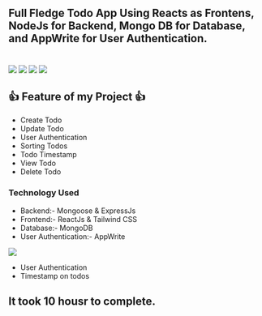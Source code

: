 ## Full Fledge Todo App Using Reacts as Frontens, NodeJs for Backend, Mongo DB for Database, and AppWrite for User Authentication.

#

![](https://img.shields.io/badge/iNeuron-FSJS%20Course-orange)
![](https://img.shields.io/badge/Hitesh%20Choudhry-LCO-green)
![](https://img.shields.io/badge/MERN%20Stack-AppWrite-pink)
![](https://img.shields.io/badge/Developed%20By-Amarjeet%20Kumar-yellow)


 ## 👍 Feature of my Project 👍
 - Create Todo
 - Update Todo
 - User Authentication
 - Sorting Todos
 - Todo Timestamp
 - View Todo
 - Delete Todo


### Technology Used 
 - Backend:- Mongoose & ExpressJs
 - Frontend:- ReactJs  & Tailwind CSS
 - Database:- MongoDB
 - User Authentication:- AppWrite


![](https://img.shields.io/badge/New-Update-gree)
  - User Authentication
  - Timestamp on todos


## It took 10 housr to complete.